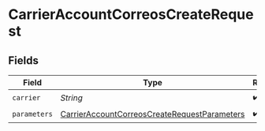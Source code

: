 # CarrierAccountCorreosCreateRequest


## Fields

| Field                                                                                                                   | Type                                                                                                                    | Required                                                                                                                | Description                                                                                                             | Example                                                                                                                 |
| ----------------------------------------------------------------------------------------------------------------------- | ----------------------------------------------------------------------------------------------------------------------- | ----------------------------------------------------------------------------------------------------------------------- | ----------------------------------------------------------------------------------------------------------------------- | ----------------------------------------------------------------------------------------------------------------------- |
| `carrier`                                                                                                               | *String*                                                                                                                | :heavy_check_mark:                                                                                                      | N/A                                                                                                                     | correos                                                                                                                 |
| `parameters`                                                                                                            | [CarrierAccountCorreosCreateRequestParameters](../../models/components/CarrierAccountCorreosCreateRequestParameters.md) | :heavy_check_mark:                                                                                                      | N/A                                                                                                                     |                                                                                                                         |